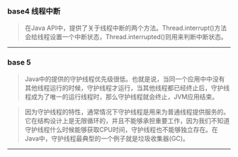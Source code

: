 ### base4 线程中断
>在Java API中，提供了关于线程中断的两个方法。Thread.interrupt()方法会给线程设置一个中断状态，Thread.interrupted()则用来判断中断状态。
---

### base 5
>Java中的提供的守护线程优先级很低。也就是说，当同一个应用中中没有其他线程运行的时候，守护线程才运行，当其他线程都已经终止后，守护线程成为了唯一的运行线程时，那么守护线程就会终止，JVM应用结束。
 
>因为守护线程的特性，通常情况下守护线程是用来为普通线程提供服务的。它在结构设计上是无限循环的，并且不能够承担重要工作，因为我们不知道守护线程什么时候能够获取CPU时间，守护线程也不能够独立存在。在Java中，守护线程最典型的一个例子就是垃圾收集器(GC)。
---